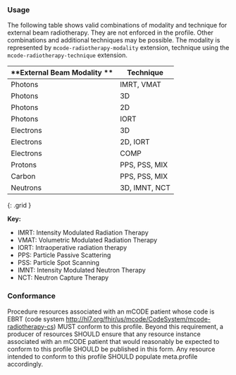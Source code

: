 
### Usage

The following table shows valid combinations of modality and technique for external beam radiotherapy. They are not enforced in the profile. Other combinations and additional techniques may be possible. The modality is represented by `mcode-radiotherapy-modality` extension, technique using the `mcode-radiotherapy-technique` extension.

| **External Beam Modality ** | **Technique** |
| ------------------- | ------------------ |
| Photons  | IMRT, VMAT   |
| Photons  | 3D   |
| Photons  | 2D   |
| Photons  | IORT |
| Electrons| 3D   |
| Electrons| 2D, IORT|
| Electrons| COMP   |
| Protons  | PPS, PSS, MIX |
| Carbon   | PPS, PSS, MIX |
| Neutrons | 3D, IMNT, NCT   |
{: .grid }

**Key:**

* IMRT: Intensity Modulated Radiation Therapy
* VMAT: Volumetric Modulated Radiation Therapy
* IORT: Intraoperative radiation therapy
* PPS: Particle Passive Scattering
* PSS: Particle Spot Scanning
* IMNT: Intensity Modulated Neutron Therapy
* NCT: Neutron Capture Therapy

### Conformance

Procedure resources associated with an mCODE patient whose code is EBRT (code system http://hl7.org/fhir/us/mcode/CodeSystem/mcode-radiotherapy-cs) MUST conform to this profile. Beyond this requirement, a producer of resources SHOULD ensure that any resource instance associated with an mCODE patient that would reasonably be expected to conform to this profile SHOULD be published in this form. Any resource intended to conform to this profile SHOULD populate meta.profile accordingly.
